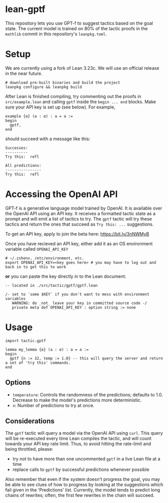 # lean-gptf

This repository lets you use GPT-f to suggest tactics based on the goal state. The current model is trained on 80% of the tactic proofs in the `mathlib` commit in this repository's `leanpkg.toml`.

# Setup

We are currently using a fork of Lean 3.23c. We will use an official release in the near future.

```
# download pre-built binaries and build the project
leanpkg configure && leanpkg build
```

After Lean is finished compiling, try commenting out the proofs in `src/example.lean` and calling `gptf` inside the `begin ... end` blocks. Make sure your API key is set up (see below). For example,

```
example {α} (a : α) : a = a :=
begin
  gptf,
end
```

should succeed with a message like this:

```
Successes:
----------
Try this:  refl

All predictions:
----------------
Try this:  refl
```

# Accessing the OpenAI API

GPT-f is a generative language model trained by OpenAI. It is available over the OpenAI API using an API key. It receives a formatted tactic state as a prompt and will emit a list of tactics to try. The `gptf` tactic will try these tactics and return the ones that succeed as `Try this: ...` suggestions.

To get an API key, apply to join the beta here: https://bit.ly/3nNWMyB

Once you have recieved an API key, either add it as an OS environment variable called `OPENAI_API_KEY`

```
# ~/.zshenv, /etc/environment, etc.
export OPENAI_API_KEY=<key goes here> # you may have to log out and back in to get this to work
```

__or__ you can paste the key directly in to the Lean document:

```
-- located in ./src/tactic/gptf/gptf.lean

/- set to `some $KEY` if you don't want to mess with environment variables
   WARNING: do _not_ leave your key in committed source code -/
   private meta def OPENAI_API_KEY : option string := none
```

# Usage

```
import tactic.gptf

lemma my_lemma {α} (a : α) : a = a :=
begin
  gptf {n := 32, temp := 1.0} -- this will query the server and return a set of 'try this' commands.
end

```

## Options

- `temperature`: Controls the randomness of the predictions; defaults to 1.0. Decrease to make the model's predictions more deterministic.
- `n`: Number of predictions to try at once.

## Considerations

The `gptf` tactic will query a model via the OpenAI API using `curl`. This query will be re-executed every time Lean compiles the tactic, and will count towards your API key rate limit. Thus, to avoid hitting the rate-limit and being throttled, please:
- try not to have more than one uncommented `gptf` in a live Lean file at a time
- replace calls to `gptf` by successful predictions whenever possible

Also remember that even if the system doesn't progress the goal, you may be able to see clues of how to progress by looking at the suggestions which fail given in the 'Predictions' list. Currently, the model tends to predict long chains of rewrites; often, the first few rewrites in the chain will succeed.
